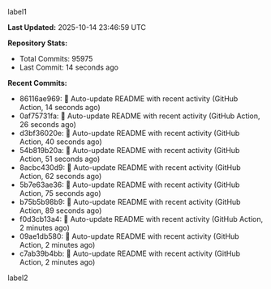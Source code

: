 
label1 
<!-- ACTIVITY_START -->
**Last Updated:** 2025-10-14 23:46:59 UTC

**Repository Stats:**
- Total Commits: 95975
- Last Commit: 14 seconds ago

**Recent Commits:**
- 86116ae969: 🤖 Auto-update README with recent activity (GitHub Action, 14 seconds ago)
- 0af75731fa: 🤖 Auto-update README with recent activity (GitHub Action, 26 seconds ago)
- d3bf36020e: 🤖 Auto-update README with recent activity (GitHub Action, 40 seconds ago)
- 54b819b20a: 🤖 Auto-update README with recent activity (GitHub Action, 51 seconds ago)
- 8acbc430d9: 🤖 Auto-update README with recent activity (GitHub Action, 62 seconds ago)
- 5b7e63ae36: 🤖 Auto-update README with recent activity (GitHub Action, 75 seconds ago)
- b75b5b98b9: 🤖 Auto-update README with recent activity (GitHub Action, 89 seconds ago)
- f0d3cb13a4: 🤖 Auto-update README with recent activity (GitHub Action, 2 minutes ago)
- 09ae1db580: 🤖 Auto-update README with recent activity (GitHub Action, 2 minutes ago)
- c7ab39b4bb: 🤖 Auto-update README with recent activity (GitHub Action, 2 minutes ago)
<!-- ACTIVITY_END -->

label2
